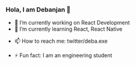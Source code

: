 ### Hola, I am Debanjan 👋

<!--
**debanjan-exe/debanjan-exe** is a ✨ _special_ ✨ repository because its `README.md` (this file) appears on your GitHub profile.

Here are some ideas to get you started:-->

- 🔭 I’m currently working on React Development
- 🌱 I’m currently learning React, React Native
<!-- - 👯 I’m looking to collaborate on Youtube, Mail. -->
<!-- - 💬 Ask me about Javascript, React. -->
- 📫 How to reach me: twitter/deba.exe 
<!-- - 😄 Pronouns: He/His -->
- ⚡ Fun fact: I am an engineering student
<!--- 🤔 I’m looking for help with ...-->
